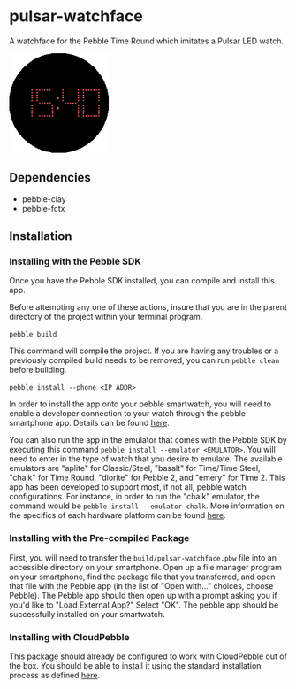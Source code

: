 # pulsar-watchface
A watchface for the Pebble Time Round which imitates a Pulsar LED watch.

![Pebble Pulsar Watchface Screenshot](screenshots/screenshot-1.png "Screenshot of the Pebble Pulsar watchface")

## Dependencies
- pebble-clay
- pebble-fctx

## Installation

### Installing with the Pebble SDK
Once you have the Pebble SDK installed, you can compile and install this app.

Before attempting any one of these actions, insure that you are in the parent directory of the project within your terminal program.

`pebble build`

This command will compile the project. If you are having any troubles or a previously compiled build needs to be removed, you can run `pebble clean` before building.

`pebble install --phone <IP ADDR>`

In order to install the app onto your pebble smartwatch, you will need to enable a developer connection to your watch through the pebble smartphone app. Details can be found [here](https://developer.pebble.com/guides/tools-and-resources/developer-connection/).

You can also run the app in the emulator that comes with the Pebble SDK by executing this command `pebble install --emulator <EMULATOR>`. You will need to enter in the type of watch that you desire to emulate. The available emulators are "aplite" for Classic/Steel, "basalt" for Time/Time Steel, "chalk" for Time Round, "diorite" for Pebble 2, and "emery" for Time 2. This app has been developed to support most, if not all, pebble watch configurations. For instance, in order to run the "chalk" emulator, the command would be `pebble install --emulator chalk`. More information on the specifics of each hardware platform can be found [here](https://developer.pebble.com/guides/tools-and-resources/hardware-information/).

### Installing with the Pre-compiled Package
First, you will need to transfer the `build/pulsar-watchface.pbw` file into an accessible directory on your smartphone. Open up a file manager program on your smartphone, find the package file that you transferred, and open that file with the Pebble app (in the list of "Open with..." choices, choose Pebble). The Pebble app should then open up with a prompt asking you if you'd like to "Load External App?" Select "OK". The pebble app should be successfully installed on your smartwatch.

### Installing with CloudPebble
This package should already be configured to work with CloudPebble out of the box. You should be able to install it using the standard installation process as defined [here](https://developer.pebble.com/guides/tools-and-resources/cloudpebble/).
